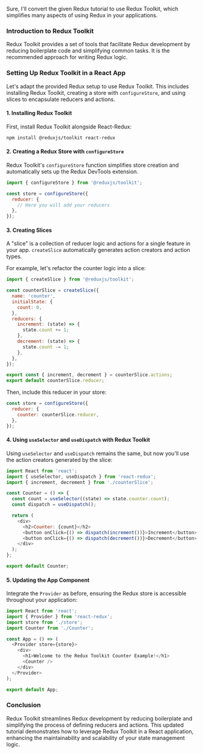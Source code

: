 
Sure, I'll convert the given Redux tutorial to use Redux Toolkit, which simplifies many aspects of using Redux in your applications.

### Introduction to Redux Toolkit

Redux Toolkit provides a set of tools that facilitate Redux development by reducing boilerplate code and simplifying common tasks. It is the recommended approach for writing Redux logic.

### Setting Up Redux Toolkit in a React App

Let's adapt the provided Redux setup to use Redux Toolkit. This includes installing Redux Toolkit, creating a store with `configureStore`, and using slices to encapsulate reducers and actions.

#### 1. Installing Redux Toolkit

First, install Redux Toolkit alongside React-Redux:

```bash
npm install @reduxjs/toolkit react-redux
```

#### 2. Creating a Redux Store with `configureStore`

Redux Toolkit's `configureStore` function simplifies store creation and automatically sets up the Redux DevTools extension.

```javascript
import { configureStore } from '@reduxjs/toolkit';

const store = configureStore({
  reducer: {
    // Here you will add your reducers
  },
});
```

#### 3. Creating Slices

A "slice" is a collection of reducer logic and actions for a single feature in your app. `createSlice` automatically generates action creators and action types.

For example, let's refactor the counter logic into a slice:

```javascript
import { createSlice } from '@reduxjs/toolkit';

const counterSlice = createSlice({
  name: 'counter',
  initialState: {
    count: 0,
  },
  reducers: {
    increment: (state) => {
      state.count += 1;
    },
    decrement: (state) => {
      state.count -= 1;
    },
  },
});

export const { increment, decrement } = counterSlice.actions;
export default counterSlice.reducer;
```

Then, include this reducer in your store:

```javascript
const store = configureStore({
  reducer: {
    counter: counterSlice.reducer,
  },
});
```

#### 4. Using `useSelector` and `useDispatch` with Redux Toolkit

Using `useSelector` and `useDispatch` remains the same, but now you'll use the action creators generated by the slice:

```javascript
import React from 'react';
import { useSelector, useDispatch } from 'react-redux';
import { increment, decrement } from './counterSlice';

const Counter = () => {
  const count = useSelector((state) => state.counter.count);
  const dispatch = useDispatch();

  return (
    <div>
      <h2>Counter: {count}</h2>
      <button onClick={() => dispatch(increment())}>Increment</button>
      <button onClick={() => dispatch(decrement())}>Decrement</button>
    </div>
  );
};

export default Counter;
```

#### 5. Updating the App Component

Integrate the `Provider` as before, ensuring the Redux store is accessible throughout your application:

```javascript
import React from 'react';
import { Provider } from 'react-redux';
import store from './store';
import Counter from './Counter';

const App = () => (
  <Provider store={store}>
    <div>
      <h1>Welcome to the Redux Toolkit Counter Example!</h1>
      <Counter />
    </div>
  </Provider>
);

export default App;
```

### Conclusion

Redux Toolkit streamlines Redux development by reducing boilerplate and simplifying the process of defining reducers and actions. This updated tutorial demonstrates how to leverage Redux Toolkit in a React application, enhancing the maintainability and scalability of your state management logic.
